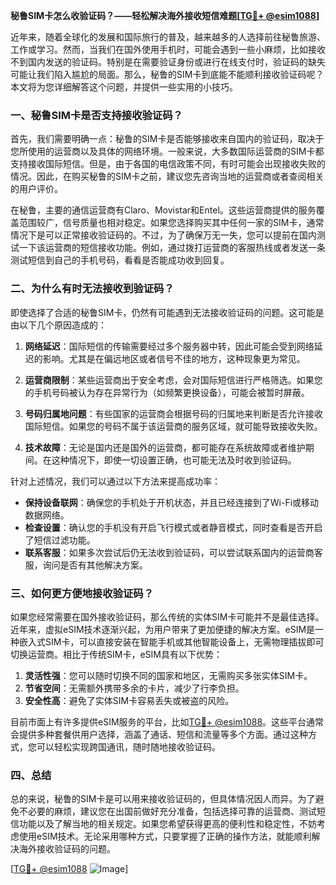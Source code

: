 **秘鲁SIM卡怎么收验证码？——轻松解决海外接收短信难题[[TG💪+ @esim1088](https://t.me/s/esim1088)]**

近年来，随着全球化的发展和国际旅行的普及，越来越多的人选择前往秘鲁旅游、工作或学习。然而，当我们在国外使用手机时，可能会遇到一些小麻烦，比如接收不到国内发送的验证码。特别是在需要验证身份或进行在线支付时，验证码的缺失可能让我们陷入尴尬的局面。那么，秘鲁的SIM卡到底能不能顺利接收验证码呢？本文将为您详细解答这个问题，并提供一些实用的小技巧。

### 一、秘鲁SIM卡是否支持接收验证码？

首先，我们需要明确一点：秘鲁的SIM卡是否能够接收来自国内的验证码，取决于您所使用的运营商以及具体的网络环境。一般来说，大多数国际运营商的SIM卡都支持接收国际短信。但是，由于各国的电信政策不同，有时可能会出现接收失败的情况。因此，在购买秘鲁的SIM卡之前，建议您先咨询当地的运营商或者查阅相关的用户评价。

在秘鲁，主要的通信运营商有Claro、Movistar和Entel。这些运营商提供的服务覆盖范围较广，信号质量也相对稳定。如果您选择购买其中任何一家的SIM卡，通常情况下是可以正常接收验证码的。不过，为了确保万无一失，您可以提前在国内测试一下该运营商的短信接收功能。例如，通过拨打运营商的客服热线或者发送一条测试短信到自己的手机号码，看看是否能成功收到回复。

### 二、为什么有时无法接收到验证码？

即使选择了合适的秘鲁SIM卡，仍然有可能遇到无法接收验证码的问题。这可能是由以下几个原因造成的：

1. **网络延迟**：国际短信的传输需要经过多个服务器中转，因此可能会受到网络延迟的影响。尤其是在偏远地区或者信号不佳的地方，这种现象更为常见。
   
2. **运营商限制**：某些运营商出于安全考虑，会对国际短信进行严格筛选。如果您的手机号码被认为存在异常行为（如频繁更换设备），可能会被暂时屏蔽。

3. **号码归属地问题**：有些国家的运营商会根据号码的归属地来判断是否允许接收国际短信。如果您的号码不属于该运营商的服务区域，就可能导致接收失败。

4. **技术故障**：无论是国内还是国外的运营商，都可能存在系统故障或者维护期间。在这种情况下，即使一切设置正确，也可能无法及时收到验证码。

针对上述情况，我们可以通过以下方法来提高成功率：

- **保持设备联网**：确保您的手机处于开机状态，并且已经连接到了Wi-Fi或移动数据网络。
- **检查设置**：确认您的手机没有开启飞行模式或者静音模式，同时查看是否开启了短信过滤功能。
- **联系客服**：如果多次尝试后仍无法收到验证码，可以尝试联系国内的运营商客服，询问是否有其他解决方案。

### 三、如何更方便地接收验证码？

如果您经常需要在国外接收验证码，那么传统的实体SIM卡可能并不是最佳选择。近年来，虚拟eSIM技术逐渐兴起，为用户带来了更加便捷的解决方案。eSIM是一种嵌入式SIM卡，可以直接安装在智能手机或其他智能设备上，无需物理插拔即可切换运营商。相比于传统SIM卡，eSIM具有以下优势：

1. **灵活性强**：您可以随时切换不同的国家和地区，无需购买多张实体SIM卡。
2. **节省空间**：无需额外携带多余的卡片，减少了行李负担。
3. **安全性高**：避免了实体SIM卡容易丢失或被盗的风险。

目前市面上有许多提供eSIM服务的平台，比如[TG💪+ @esim1088](https://t.me/s/esim1088)。这些平台通常会提供多种套餐供用户选择，涵盖了通话、短信和流量等多个方面。通过这种方式，您可以轻松实现跨国通讯，随时随地接收验证码。

### 四、总结

总的来说，秘鲁的SIM卡是可以用来接收验证码的，但具体情况因人而异。为了避免不必要的麻烦，建议您在出国前做好充分准备，包括选择可靠的运营商、测试短信功能以及了解当地的相关规定。如果您希望获得更高的便利性和稳定性，不妨考虑使用eSIM技术。无论采用哪种方式，只要掌握了正确的操作方法，就能顺利解决海外接收验证码的问题。

[[TG💪+ @esim1088](https://t.me/s/esim1088) ![Image](https://i.postimg.cc/4NQfJmqS/Snipaste-2025-05-13-00-14-12.png)]